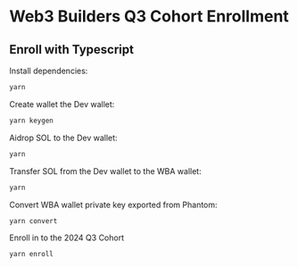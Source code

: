 # Web3 Builders Q3 Cohort Enrollment

## Enroll with Typescript

Install dependencies:

```sh
yarn
```

Create wallet the Dev wallet:

```sh
yarn keygen
```

Aidrop SOL to the Dev wallet:

```sh
yarn
```

Transfer SOL from the Dev wallet to the WBA wallet:

```sh
yarn
```

Convert WBA wallet private key exported from Phantom:

```sh
yarn convert
```

Enroll in to the 2024 Q3 Cohort

```sh
yarn enroll
```
